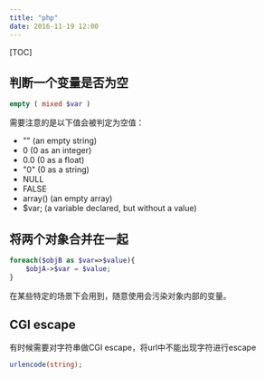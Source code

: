 ```yaml
---
title: "php"
date: 2016-11-19 12:00
---
```

[TOC]

## 判断一个变量是否为空

```php
empty ( mixed $var )
```

需要注意的是以下值会被判定为空值：

- "" (an empty string)
- 0 (0 as an integer)
- 0.0 (0 as a float)
- "0" (0 as a string)
- NULL
- FALSE
- array() (an empty array)
- $var; (a variable declared, but without a value)

## 将两个对象合并在一起

```php
foreach($objB as $var=>$value){
    $objA->$var = $value;
}
```

在某些特定的场景下会用到，随意使用会污染对象内部的变量。

## CGI escape

有时候需要对字符串做CGI escape，将url中不能出现字符进行escape

```php
urlencode(string);
```
